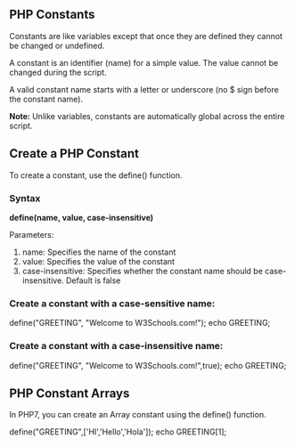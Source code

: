 PHP Constants
----------------
Constants are like variables except that once they are defined they cannot be changed or undefined.

A constant is an identifier (name) for a simple value. The value cannot be changed during the script.

A valid constant name starts with a letter or underscore (no $ sign before the constant name).

<strong>Note:</strong> Unlike variables, constants are automatically global across the entire script.

Create a PHP Constant
--------------------------
To create a constant, use the define() function.

<h3>Syntax</h3>


<b>define(name, value, case-insensitive)</b>

Parameters:
1. name: Specifies the name of the constant
2. value: Specifies the value of the constant
3. case-insensitive: Specifies whether the constant name should be case-insensitive. Default is false

<h3>Create a constant with a case-sensitive name:</h3>

define("GREETING", "Welcome to W3Schools.com!");
echo GREETING;

<h3>Create a constant with a case-insensitive name:</h3>
define("GREETING", "Welcome to W3Schools.com!",true);
echo GREETING;

PHP Constant Arrays
--------------------
In PHP7, you can create an Array constant using the define() function.

define("GREETING",['HI','Hello','Hola']);
echo GREETING[1];